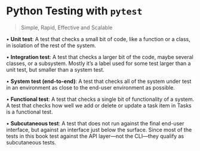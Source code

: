 # Python Testing with `pytest`

> Simple, Rapid, Effective and Scalable

• **Unit test**: A test that checks a small bit of code, like a function or a class, in isolation of the
rest of the system.

• **Integration test**: A test that checks a larger bit of the code, maybe several classes, or a
subsystem. Mostly it’s a label used for some test larger than a unit test, but smaller than a system
test.

• **System test (end-to-end)**: A test that checks all of the system under test in an environment as
close to the end-user environment as possible.

• **Functional test**: A test that checks a single bit of functionality of a system. A test that checks
how well we add or delete or update a task item in Tasks is a functional test.

• **Subcutaneous test**: A test that does not run against the final end-user interface, but against an
interface just below the surface. Since most of the tests in this book test against the API
layer—not the CLI—they qualify as subcutaneous tests.
